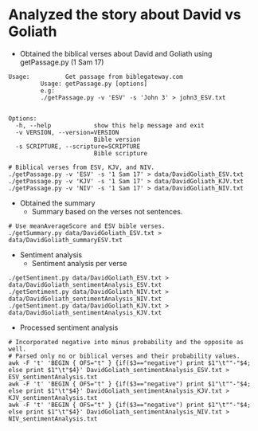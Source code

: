 # Analyzed the story about David vs Goliath 

- Obtained the biblical verses about David and Goliath using getPassage.py (1 Sam 17)

```
Usage:          Get passage from biblegateway.com
         Usage: getPassage.py [options] 
         e.g: 
         ./getPassage.py -v 'ESV' -s 'John 3' > john3_ESV.txt
         

Options:
  -h, --help            show this help message and exit
  -v VERSION, --version=VERSION
                        Bible version
  -s SCRIPTURE, --scripture=SCRIPTURE
                        Bible scripture
```

```
# Biblical verses from ESV, KJV, and NIV.
./getPassage.py -v 'ESV' -s '1 Sam 17' > data/DavidGoliath_ESV.txt
./getPassage.py -v 'KJV' -s '1 Sam 17' > data/DavidGoliath_KJV.txt
./getPassage.py -v 'NIV' -s '1 Sam 17' > data/DavidGoliath_NIV.txt
```

- Obtained the summary
  - Summary based on the verses not sentences.

```
# Use meanAverageScore and ESV bible verses.
./getSummary.py data/DavidGoliath_ESV.txt > data/DavidGoliath_summaryESV.txt
```

- Sentiment analysis
  - Sentiment analysis per verse

```
./getSentiment.py data/DavidGoliath_ESV.txt > data/DavidGoliath_sentimentAnalysis_ESV.txt
./getSentiment.py data/DavidGoliath_NIV.txt > data/DavidGoliath_sentimentAnalysis_NIV.txt
./getSentiment.py data/DavidGoliath_KJV.txt > data/DavidGoliath_sentimentAnalysis_KJV.txt
```

  - Processed sentiment analysis 
  ```
  # Incorporated negative into minus probability and the opposite as well.
  # Parsed only no or biblical verses and their probability values. 
  awk -F 't' 'BEGIN { OFS="t" } {if($3=="negative") print $1"\t""-"$4; else print $1"\t"$4}' DavidGoliath_sentimentAnalysis_ESV.txt > ESV_sentimentAnalysis.txt
  awk -F 't' 'BEGIN { OFS="t" } {if($3=="negative") print $1"\t""-"$4; else print $1"\t"$4}' DavidGoliath_sentimentAnalysis_KJV.txt > KJV_sentimentAnalysis.txt
  awk -F 't' 'BEGIN { OFS="t" } {if($3=="negative") print $1"\t""-"$4; else print $1"\t"$4}' DavidGoliath_sentimentAnalysis_NIV.txt > NIV_sentimentAnalysis.txt
  ```

